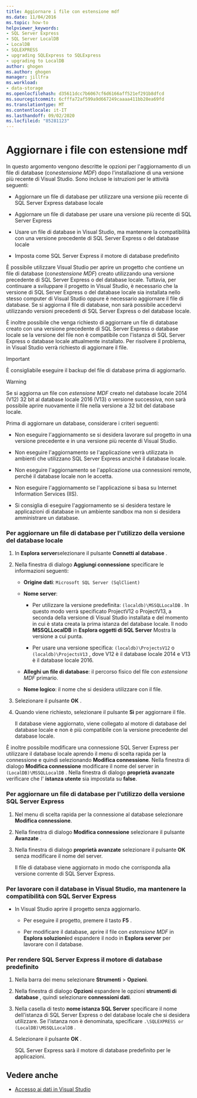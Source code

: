 ```yaml
---
title: Aggiornare i file con estensione mdf
ms.date: 11/04/2016
ms.topic: how-to
helpviewer_keywords:
- SQL Server Express
- SQL Server LocalDB
- LocalDB
- SQLEXPRESS
- upgrading SQLExpress to SQLExpress
- upgrading to LocalDB
author: ghogen
ms.author: ghogen
manager: jillfra
ms.workload:
- data-storage
ms.openlocfilehash: d35611dcc7b6067cf6d6166aff521ef291b8dfcd
ms.sourcegitcommit: 6cfffa72af599a9d667249caaaa411bb28ea69fd
ms.translationtype: MT
ms.contentlocale: it-IT
ms.lasthandoff: 09/02/2020
ms.locfileid: "85281123"
---
```

# <a name="upgrade-mdf-files"></a>Aggiornare i file con estensione mdf

In questo argomento vengono descritte le opzioni per l'aggiornamento di un file di database (con*estensione MDF*) dopo l'installazione di una versione più recente di Visual Studio. Sono incluse le istruzioni per le attività seguenti:

- Aggiornare un file di database per utilizzare una versione più recente di SQL Server Express database locale

- Aggiornare un file di database per usare una versione più recente di SQL Server Express

- Usare un file di database in Visual Studio, ma mantenere la compatibilità con una versione precedente di SQL Server Express o del database locale

- Imposta come SQL Server Express il motore di database predefinito

È possibile utilizzare Visual Studio per aprire un progetto che contiene un file di database (con*estensione MDF*) creato utilizzando una versione precedente di SQL Server Express o del database locale. Tuttavia, per continuare a sviluppare il progetto in Visual Studio, è necessario che la versione di SQL Server Express o del database locale sia installata nello stesso computer di Visual Studio oppure è necessario aggiornare il file di database. Se si aggiorna il file di database, non sarà possibile accedervi utilizzando versioni precedenti di SQL Server Express o del database locale.

È inoltre possibile che venga richiesto di aggiornare un file di database creato con una versione precedente di SQL Server Express o database locale se la versione del file non è compatibile con l'istanza di SQL Server Express o database locale attualmente installato. Per risolvere il problema, in Visual Studio verrà richiesto di aggiornare il file.

> [!IMPORTANT]
> È consigliabile eseguire il backup del file di database prima di aggiornarlo.

> [!WARNING]
> Se si aggiorna un file con *estensione MDF* creato nel database locale 2014 (V12) 32 bit al database locale 2016 (V13) o versione successiva, non sarà possibile aprire nuovamente il file nella versione a 32 bit del database locale.

Prima di aggiornare un database, considerare i criteri seguenti:

- Non eseguire l'aggiornamento se si desidera lavorare sul progetto in una versione precedente e in una versione più recente di Visual Studio.

- Non eseguire l'aggiornamento se l'applicazione verrà utilizzata in ambienti che utilizzano SQL Server Express anziché il database locale.

- Non eseguire l'aggiornamento se l'applicazione usa connessioni remote, perché il database locale non le accetta.

- Non eseguire l'aggiornamento se l'applicazione si basa su Internet Information Services (IIS).

- Si consiglia di eseguire l'aggiornamento se si desidera testare le applicazioni di database in un ambiente sandbox ma non si desidera amministrare un database.

### <a name="to-upgrade-a-database-file-to-use-the-localdb-version"></a>Per aggiornare un file di database per l'utilizzo della versione del database locale

1. In **Esplora server**selezionare il pulsante **Connetti al database** .

2. Nella finestra di dialogo **Aggiungi connessione** specificare le informazioni seguenti:

    - **Origine dati**: `Microsoft SQL Server (SqlClient)`

    - **Nome server**:

        - Per utilizzare la versione predefinita: `(localdb)\MSSQLLocalDB` .  In questo modo verrà specificato ProjectV12 o ProjectV13, a seconda della versione di Visual Studio installata e del momento in cui è stata creata la prima istanza del database locale. Il nodo **MSSQLLocalDB** in **Esplora oggetti di SQL Server** Mostra la versione a cui punta.

        - Per usare una versione specifica: `(localdb)\ProjectsV12` o `(localdb)\ProjectsV13` , dove V12 è il database locale 2014 e V13 è il database locale 2016.

    - **Alleghi un file di database**: il percorso fisico del file con *estensione MDF* primario.

    - **Nome logico**: il nome che si desidera utilizzare con il file.

3. Selezionare il pulsante **OK** .

4. Quando viene richiesto, selezionare il pulsante **Sì** per aggiornare il file.

    Il database viene aggiornato, viene collegato al motore di database del database locale e non è più compatibile con la versione precedente del database locale.

È inoltre possibile modificare una connessione SQL Server Express per utilizzare il database locale aprendo il menu di scelta rapida per la connessione e quindi selezionando **Modifica connessione**. Nella finestra di dialogo **Modifica connessione** modificare il nome del server in `(LocalDB)\MSSQLLocalDB` . Nella finestra di dialogo **proprietà avanzate** verificare che l' **istanza utente** sia impostata su **false**.

### <a name="to-upgrade-a-database-file-to-use-the-sql-server-express-version"></a>Per aggiornare un file di database per l'utilizzo della versione SQL Server Express

1. Nel menu di scelta rapida per la connessione al database selezionare **Modifica connessione**.

2. Nella finestra di dialogo **Modifica connessione** selezionare il pulsante **Avanzate** .

3. Nella finestra di dialogo **proprietà avanzate** selezionare il pulsante **OK** senza modificare il nome del server.

    Il file di database viene aggiornato in modo che corrisponda alla versione corrente di SQL Server Express.

### <a name="to-work-with-the-database-in-visual-studio-but-retain-compatibility-with-sql-server-express"></a>Per lavorare con il database in Visual Studio, ma mantenere la compatibilità con SQL Server Express

- In Visual Studio aprire il progetto senza aggiornarlo.

  - Per eseguire il progetto, premere il tasto **F5** .

  - Per modificare il database, aprire il file con *estensione MDF* in **Esplora soluzioni**ed espandere il nodo in **Esplora server** per lavorare con il database.

### <a name="to-make-sql-server-express-the-default-database-engine"></a>Per rendere SQL Server Express il motore di database predefinito

1. Nella barra dei menu selezionare **Strumenti** > **Opzioni**.

2. Nella finestra di dialogo **Opzioni** espandere le opzioni **strumenti di database** , quindi selezionare **connessioni dati**.

3. Nella casella di testo **nome istanza SQL Server** specificare il nome dell'istanza di SQL Server Express o del database locale che si desidera utilizzare. Se l'istanza non è denominata, specificare `.\SQLEXPRESS or (LocalDB)\MSSQLLocalDB` .

4. Selezionare il pulsante **OK** .

    SQL Server Express sarà il motore di database predefinito per le applicazioni.

## <a name="see-also"></a>Vedere anche

- [Accesso ai dati in Visual Studio](accessing-data-in-visual-studio.md)
